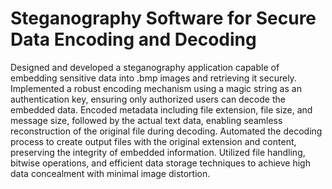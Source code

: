 # Steganography Software for Secure Data Encoding and Decoding

Designed and developed a steganography application capable of embedding sensitive data into .bmp images and retrieving it securely.
Implemented a robust encoding mechanism using a magic string as an authentication key, ensuring only authorized users can decode the embedded data.
Encoded metadata including file extension, file size, and message size, followed by the actual text data, enabling seamless reconstruction of the original file during decoding.
Automated the decoding process to create output files with the original extension and content, preserving the integrity of embedded information.
Utilized file handling, bitwise operations, and efficient data storage techniques to achieve high data concealment with minimal image distortion.
